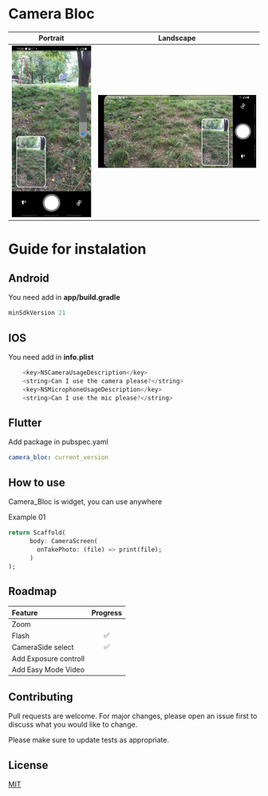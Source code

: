 # Camera Bloc 


| Portrait                            |   Landscape                            | 
| ------------------------------------- |:-------------------------------------:| 
| ![example](doc/images/vertical.jpg)   | ![example](doc/images/horizontal.jpg) | 

# Guide for instalation

## Android

You need add in **app/build.gradle**

```dart
minSdkVersion 21
```

## IOS

You need add in **info.plist**

```dart
  	<key>NSCameraUsageDescription</key>
    <string>Can I use the camera please?</string>
    <key>NSMicrophoneUsageDescription</key>
    <string>Can I use the mic please?</string>
```

## Flutter

Add package in pubspec.yaml

```yaml
camera_bloc: current_version
```

## How to use

Camera_Bloc is widget, you can use anywhere

Example 01

```dart
return Scaffold(
      body: CameraScreen(
        onTakePhoto: (file) => print(file);
      )
);
```


## Roadmap 

| Feature               | Progress |
| :-------------------- | :------: |
| Zoom                  |          |
| Flash                 |    ✅    |
| CameraSide select     |    ✅    |
| Add Exposure controll |          |
| Add Easy Mode Video   |          |

## Contributing

Pull requests are welcome. For major changes, please open an issue first to discuss what you would like to change.

Please make sure to update tests as appropriate.

## License

[MIT](https://choosealicense.com/licenses/mit/)
